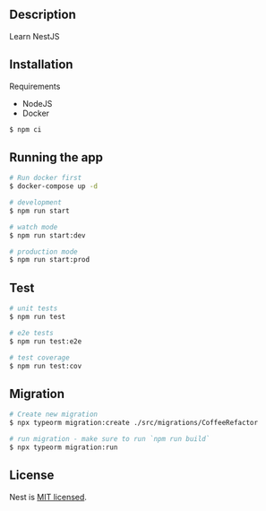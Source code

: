 ## Description

Learn NestJS

## Installation

Requirements
- NodeJS
- Docker

```bash
$ npm ci
```

## Running the app

```bash
# Run docker first
$ docker-compose up -d

# development
$ npm run start

# watch mode
$ npm run start:dev

# production mode
$ npm run start:prod
```

## Test

```bash
# unit tests
$ npm run test

# e2e tests
$ npm run test:e2e

# test coverage
$ npm run test:cov
```

## Migration

```bash
# Create new migration
$ npx typeorm migration:create ./src/migrations/CoffeeRefactor

# run migration - make sure to run `npm run build`
$ npx typeorm migration:run
```
## License

Nest is [MIT licensed](LICENSE).
